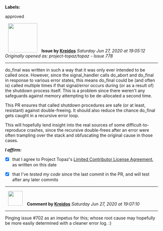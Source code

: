 **Labels:**

approved



<a href="https://github.com/Kreidos"><img src="https://avatars0.githubusercontent.com/u/12466395?v=4" width="96" height="96" hspace="10"></img></a> **Issue by [Kreidos](https://github.com/Kreidos)**
_Saturday Jun 27, 2020 at 19:05:12_
_Originally opened as: project-topaz/topaz - Issue 778_

----

do_final was written in such a way that it was only ever intended to be called once. However, since the signal_handler calls do_abort and do_final in response to various error states, this means do_final could be (and often is) called multiple times if that signal/error occurs during (or as a result of) the shutdown process itself. This is a problem since there weren't any safeguards against memory attempting to be de-allocated a second time.

This PR ensures that called shutdown procedures are safe (or at least, resistant) against double-freeing. It should also reduce the chance do_final gets caught in a recursive error loop.

This will hopefully lend insight into the real sources of some difficult-to-reproduce crashes, since the recursive double-frees after an error were often trampling over the stack and obfuscating the original cause in those cases.

<!-- place 'x' mark between square [] brackets to affirm: -->
**_I affirm:_**
- [x] that I agree to Project Topaz's [Limited Contributor License Agreement](http://project-topaz.com/blob/release/CONTRIBUTOR_AGREEMENT.md), as written on this date
- [x] that I've _tested my code_ since the last commit in the PR, and will test after any later commits




----
<a href="https://github.com/Kreidos"><img src="https://avatars0.githubusercontent.com/u/12466395?v=4" width="48" height="48" hspace="10"></img></a> **Comment by [Kreidos](https://github.com/Kreidos)**
_Saturday Jun 27, 2020 at 19:07:10_

----

Pinging issue #702 as an impetus for this; whose root cause may hopefully be more easily determined with a cleaner error log. :)

